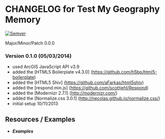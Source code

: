 # CHANGELOG for Test My Geography Memory

[![Semver](http://img.shields.io/SemVer/2.0.0.png)](http://semver.org/spec/v2.0.0.html)

Major/Minor/Patch 0.0.0


### Version 0.1.0 (05/03/2014)

* used ArcGIS JavaScript API v3.9
* added the [HTML5 Boilerplate v4.3.0] (https://github.com/h5bp/html5-boilerplate)
* added the [HTML5 Shiv] (https://github.com/aFarkas/html5shiv)
* added the [respond.min.js] (https://github.com/scottjehl/Respond)
* added the [Modernizr 2.7.1] (http://modernizr.com/)
* added the [Normalize.css 3.0.1] (http://necolas.github.io/normalize.css/)
* initial setup 10/11/2013

## Resources / Examples

- ***Examples***

